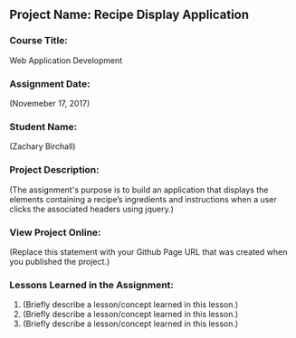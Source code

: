 ## Project Name:  Recipe Display Application

### Course Title:
Web Application Development

### Assignment Date:  
(Novemeber 17, 2017)

### Student Name:  
(Zachary Birchall)

### Project Description:
(The assignment's purpose is to build an application that displays the elements containing a recipe’s ingredients
and instructions when a user clicks the associated headers using jquery.)

### View Project Online:
(Replace this statement with your Github Page URL that was created when you 
 published the project.)

### Lessons Learned in the Assignment:
1. (Briefly describe a lesson/concept learned in this lesson.)
2. (Briefly describe a lesson/concept learned in this lesson.)
3. (Briefly describe a lesson/concept learned in this lesson.)

